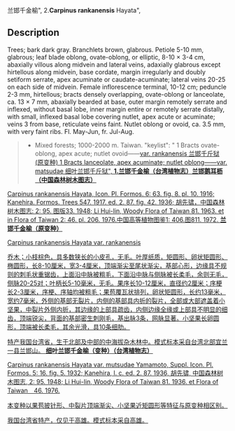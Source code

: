 兰邯千金榆",
2.**Carpinus rankanensis** Hayata",

## Description
Trees; bark dark gray. Branchlets brown, glabrous. Petiole 5-10 mm, glabrous; leaf blade oblong, ovate-oblong, or elliptic, 8-10 ×  3-4 cm, abaxially villous along midvein and lateral veins, adaxially glabrous except hirtellous along midvein, base cordate, margin irregularly and doubly setiform serrate, apex acuminate or caudate-acuminate; lateral veins 20-25 on each side of midvein. Female inflorescence terminal, 10-12 cm; peduncle 2-3 mm, hirtellous; bracts densely overlapping, ovate-oblong or lanceolate, ca. 13 ×  7 mm, abaxially bearded at base, outer margin remotely serrate and inflexed, without basal lobe, inner margin entire or remotely serrate distally, with small, inflexed basal lobe covering nutlet, apex acute or acuminate; veins 3 from base, reticulate veins faint. Nutlet oblong or ovoid, ca. 3.5 mm, with very faint ribs. Fl. May-Jun, fr. Jul-Aug.

> *  Mixed forests; 1000-2000 m. Taiwan.
  "keylist": "
1 Bracts ovate-oblong, apex acute; nutlet ovoid——<a href='/info/Carpinus rankanensis var. rankanensis?t=foc'>var. rankanensis 兰邯千斤狱(原变种)
1 Bracts lanceolate, apex acuminate; nutlet oblong——<a href='/info/Carpinus rankanensis var. matsudae?t=foc'>var. matsudae 细叶兰邯千斤狱",
**1.兰邯千金榆（台湾植物志）兰邯鹅耳枥（中国森林树木图志）**

Carpinus rankanensis Hayata, Icon. Pl. Formos. 6: 63. fig. 8. pl. 10. 1916; Kanehira. Formos. Trees 547. 1917. ed. 2. 87. fig. 42. 1936; 胡先骕，中国森林树木图志: 2: 95. 图版33. 1948; Li Hui-lin, Woody Flora of Taiwan 81. 1963. et in Flora of Taiwan 2: 46. pl. 206. 1976.中国高等植物图鉴1: 406.图811. 1972.
**兰邯千金榆（原变种）**

Carpinus rankanensis Hayata var. rankanensis

乔木；小枝棕色，具多数狭长的小皮孔，无毛。叶厚纸质，矩圆形、卵状矩圆形、椭圆形，长8-10厘米，宽3-4厘米，顶端渐尖至尾状渐尖，基部心形，边缘具不规则的刺毛状重锯齿，上面沿中脉被粗毛，下面沿中脉与侧脉被长柔毛，余则无毛，侧脉20-25对；叶柄长5-10毫米，无毛。果序长10-12厘米，直径约2厘米；序梗长2-3厘米，序梗、序轴均被粗毛；果苞覆瓦状排列，卵状矩圆形，长约13毫米，宽约7毫米，外侧的基部无裂片，内侧的基部具内折的裂片，全部或大部遮盖着小坚果，中裂片外侧内折，其边缘的上部具疏齿，内侧边缘全缘或上部具不明显的细齿，顶端锐尖，背面的基部密生刺刚毛，基出脉3条，网脉显著。小坚果长卵圆形，顶端被长柔毛，其余光滑，具10条细肋。

特产我国台湾省，生于北部及中部的中海拔杂木林中。模式标本采自台湾北部宜兰一县兰邯山。
**细叶兰邯千金榆（变种）（台湾植物志）**

Carpinus rankanensis Hayata var. mutsudae Yamamoto, Suppl. Icon. Pl. Formos. 5: 16. fig. 5. 1932; Kanehira, l. c. ed. 2. 87. 1936, 胡先骕, 中国森林树木图志, 2: 95. 1948; Li Hui-lin, Woody Flora of Taiwan 81. 1936. et Flora of Taiwan　46. 1976.

本变种以果苞披针形、中裂片顶端渐尖、小坚果近矩圆形等特征与原变种相区别。

我国台湾省特产，仅见于高雄。模式标本采自高雄。
